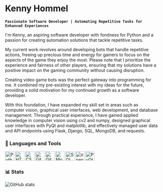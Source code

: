 # Kenny Hommel 
**`Passionate Software Developer | Automating Repetitive Tasks for Enhanced Experiences`**

I'm Kenny, an aspiring software developer with fondness for Python and a passion for creating automation solutions that tackle repetitive tasks.

My current work revolves around developing bots that handle repetitive actions, freeing up precious time and energy for gamers to focus on the aspects of the game they enjoy the most. Please note that I prioritize the experience and fairness of other players, ensuring that my solutions have a positive impact on the gaming community without causing disruption.

Creating video game bots was the perfect gateway into programming for me. It combined my pre-existing interest with my ideas for the future, providing a solid motivation for my continued growth as a software developer.

With this foundation, I have expanded my skill set in areas such as computer vision, graphical user interfaces, web development, and database management. Through practical experience, I have gained applied knowledge in computer vision using cv2 and numpy, designed graphical user interfaces with PyQt and matplotlib, and effectively managed user data and API endpoints using Flask, Django, SQL, MongoDB, and requests.

### 🧰 Languages and Tools

<img align="left" alt="Python" width="30px" src="https://cdn.jsdelivr.net/gh/devicons/devicon/icons/python/python-plain.svg" />
<img align="left" alt="HTML" width="30px" src="https://cdn.jsdelivr.net/gh/devicons/devicon/icons/html5/html5-plain.svg" />
<img align="left" alt="CSS" width="30px" src="https://cdn.jsdelivr.net/gh/devicons/devicon/icons/css3/css3-plain.svg" />
<img align="left" alt="Git" width="30px" src="https://cdn.jsdelivr.net/gh/devicons/devicon/icons/git/git-original.svg" />
<img align="left" alt="GitHub" width="30px" src="https://cdn.jsdelivr.net/gh/devicons/devicon/icons/github/github-original.svg" />
<img align="left" alt="MongoDB" width="30px" src="https://cdn.jsdelivr.net/gh/devicons/devicon/icons/mongodb/mongodb-original-wordmark.svg" />
<img align="left" alt="SQL" width="30px" src="https://cdn.jsdelivr.net/gh/devicons/devicon/icons/mysql/mysql-original-wordmark.svg" />
<img align="left" alt="opencv" width="30px" src="https://cdn.jsdelivr.net/gh/devicons/devicon/icons/opencv/opencv-original-wordmark.svg" />
<img align="left" alt="PyQt" width="30px" src="https://cdn.jsdelivr.net/gh/devicons/devicon/icons/qt/qt-original.svg" />

<p></p>
<br />

#
### 📊 Stats

![GitHub stats](https://github-readme-stats.vercel.app/api?username=kennyhml&show_icons=true&theme=gruvbox)






</p>
